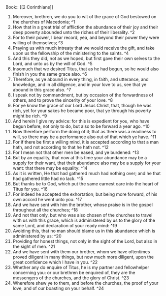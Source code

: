  Book:: [[2 Corinthians]]
 1. Moreover, brethren, we do you to wit of the grace of God bestowed on the churches of Macedonia; ^1
 2. How that in a great trial of affliction the abundance of their joy and their deep poverty abounded unto the riches of their liberality. ^2
 3. For to their power, I bear record, yea, and beyond their power they were willing of themselves; ^3
 4. Praying us with much intreaty that we would receive the gift, and take upon us the fellowship of the ministering to the saints. ^4
 5. And this they did, not as we hoped, but first gave their own selves to the Lord, and unto us by the will of God. ^5
 6. Insomuch that we desired Titus, that as he had begun, so he would also finish in you the same grace also. ^6
 7. Therefore, as ye abound in every thing, in faith, and utterance, and knowledge, and in all diligence, and in your love to us, see that ye abound in this grace also. ^7
 8. I speak not by commandment, but by occasion of the forwardness of others, and to prove the sincerity of your love. ^8
 9. For ye know the grace of our Lord Jesus Christ, that, though he was rich, yet for your sakes he became poor, that ye through his poverty might be rich. ^9
 10. And herein I give my advice: for this is expedient for you, who have begun before, not only to do, but also to be forward a year ago. ^10
 11. Now therefore perform the doing of it; that as there was a readiness to will, so there may be a performance also out of that which ye have. ^11
 12. For if there be first a willing mind, it is accepted according to that a man hath, and not according to that he hath not. ^12
 13. For I mean not that other men be eased, and ye burdened: ^13
 14. But by an equality, that now at this time your abundance may be a supply for their want, that their abundance also may be a supply for your want: that there may be equality: ^14
 15. As it is written, He that had gathered much had nothing over; and he that had gathered little had no lack. ^15
 16. But thanks be to God, which put the same earnest care into the heart of Titus for you. ^16
 17. For indeed he accepted the exhortation; but being more forward, of his own accord he went unto you. ^17
 18. And we have sent with him the brother, whose praise is in the gospel throughout all the churches; ^18
 19. And not that only, but who was also chosen of the churches to travel with us with this grace, which is administered by us to the glory of the same Lord, and declaration of your ready mind: ^19
 20. Avoiding this, that no man should blame us in this abundance which is administered by us: ^20
 21. Providing for honest things, not only in the sight of the Lord, but also in the sight of men. ^21
 22. And we have sent with them our brother, whom we have oftentimes proved diligent in many things, but now much more diligent, upon the great confidence which I have in you. ^22
 23. Whether any do enquire of Titus, he is my partner and fellowhelper concerning you: or our brethren be enquired of, they are the messengers of the churches, and the glory of Christ. ^23
 24. Wherefore shew ye to them, and before the churches, the proof of your love, and of our boasting on your behalf. ^24

